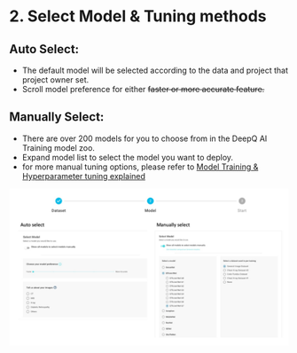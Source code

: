 # 2. Select Model & Tuning methods

## Auto Select:

* The default model will be selected according to the data and project that project owner set.
* Scroll model preference for either ~~faster or more accurate feature.~~

## Manually Select:

* There are over 200 models for you to choose from in the DeepQ AI Training model zoo.
* Expand model list to select the model you want to deploy.
* for more manual tuning options, please refer to [Model Training & Hyperparameter tuning explained](../model-training-and-hyperparameter-tuning-explained.md)

![](<../../.gitbook/assets/select-model (1).jpg>)

##
